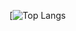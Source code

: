 
[![Top Langs](https://github-readme-stats-git-masterrstaa-rickstaa.vercel.app/api/top-langs/?username=BeatrisIlieve&theme=dracula)
